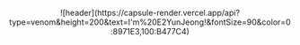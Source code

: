 <p align = "center">
![header](https://capsule-render.vercel.app/api?type=venom&height=200&text=I'm%20E2YunJeong!&fontSize=90&color=0:8971E3,100:B477C4)
</p>
<br>
